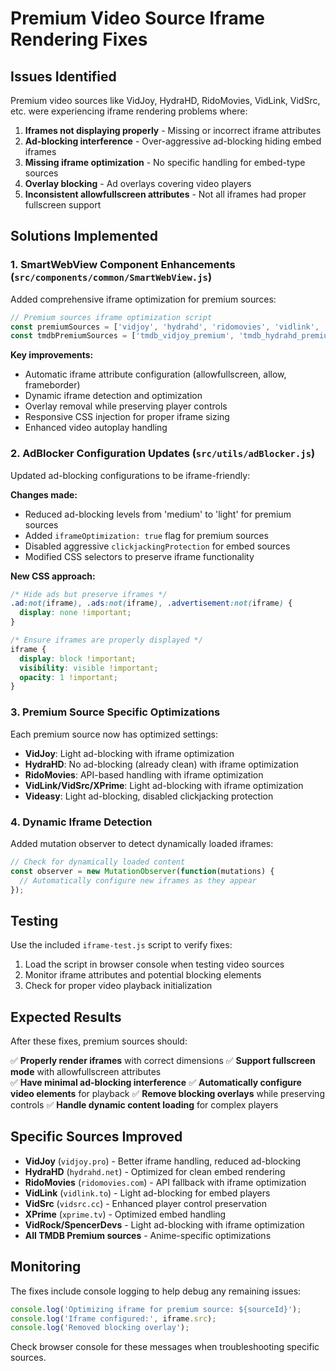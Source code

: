 # Premium Video Source Iframe Rendering Fixes

## Issues Identified

Premium video sources like VidJoy, HydraHD, RidoMovies, VidLink, VidSrc, etc. were experiencing iframe rendering problems where:

1. **Iframes not displaying properly** - Missing or incorrect iframe attributes
2. **Ad-blocking interference** - Over-aggressive ad-blocking hiding embed iframes
3. **Missing iframe optimization** - No specific handling for embed-type sources
4. **Overlay blocking** - Ad overlays covering video players
5. **Inconsistent allowfullscreen attributes** - Not all iframes had proper fullscreen support

## Solutions Implemented

### 1. SmartWebView Component Enhancements (`src/components/common/SmartWebView.js`)

Added comprehensive iframe optimization for premium sources:

```javascript
// Premium sources iframe optimization script
const premiumSources = ['vidjoy', 'hydrahd', 'ridomovies', 'vidlink', 'vidsrc', 'vidsrc_v3', 'xprime', 'vidrock', 'spencerdevs', 'videasy'];
const tmdbPremiumSources = ['tmdb_vidjoy_premium', 'tmdb_hydrahd_premium', ...];
```

**Key improvements:**
- Automatic iframe attribute configuration (allowfullscreen, allow, frameborder)
- Dynamic iframe detection and optimization
- Overlay removal while preserving player controls
- Responsive CSS injection for proper iframe sizing
- Enhanced video autoplay handling

### 2. AdBlocker Configuration Updates (`src/utils/adBlocker.js`)

Updated ad-blocking configurations to be iframe-friendly:

**Changes made:**
- Reduced ad-blocking levels from 'medium' to 'light' for premium sources
- Added `iframeOptimization: true` flag for premium sources
- Disabled aggressive `clickjackingProtection` for embed sources
- Modified CSS selectors to preserve iframe functionality

**New CSS approach:**
```css
/* Hide ads but preserve iframes */
.ad:not(iframe), .ads:not(iframe), .advertisement:not(iframe) { 
  display: none !important; 
}

/* Ensure iframes are properly displayed */
iframe {
  display: block !important;
  visibility: visible !important;
  opacity: 1 !important;
}
```

### 3. Premium Source Specific Optimizations

Each premium source now has optimized settings:

- **VidJoy**: Light ad-blocking with iframe optimization
- **HydraHD**: No ad-blocking (already clean) with iframe optimization  
- **RidoMovies**: API-based handling with iframe optimization
- **VidLink/VidSrc/XPrime**: Light ad-blocking with iframe optimization
- **Videasy**: Light ad-blocking, disabled clickjacking protection

### 4. Dynamic Iframe Detection

Added mutation observer to detect dynamically loaded iframes:

```javascript
// Check for dynamically loaded content
const observer = new MutationObserver(function(mutations) {
  // Automatically configure new iframes as they appear
});
```

## Testing

Use the included `iframe-test.js` script to verify fixes:

1. Load the script in browser console when testing video sources
2. Monitor iframe attributes and potential blocking elements
3. Check for proper video playback initialization

## Expected Results

After these fixes, premium sources should:

✅ **Properly render iframes** with correct dimensions
✅ **Support fullscreen mode** with allowfullscreen attributes  
✅ **Have minimal ad-blocking interference** 
✅ **Automatically configure video elements** for playback
✅ **Remove blocking overlays** while preserving controls
✅ **Handle dynamic content loading** for complex players

## Specific Sources Improved

- **VidJoy** (`vidjoy.pro`) - Better iframe handling, reduced ad-blocking
- **HydraHD** (`hydrahd.net`) - Optimized for clean embed rendering
- **RidoMovies** (`ridomovies.com`) - API fallback with iframe optimization
- **VidLink** (`vidlink.to`) - Light ad-blocking for embed players
- **VidSrc** (`vidsrc.cc`) - Enhanced player control preservation  
- **XPrime** (`xprime.tv`) - Optimized embed handling
- **VidRock/SpencerDevs** - Light ad-blocking with iframe optimization
- **All TMDB Premium sources** - Anime-specific optimizations

## Monitoring

The fixes include console logging to help debug any remaining issues:

```javascript
console.log('Optimizing iframe for premium source: ${sourceId}');
console.log('Iframe configured:', iframe.src);
console.log('Removed blocking overlay');
```

Check browser console for these messages when troubleshooting specific sources.